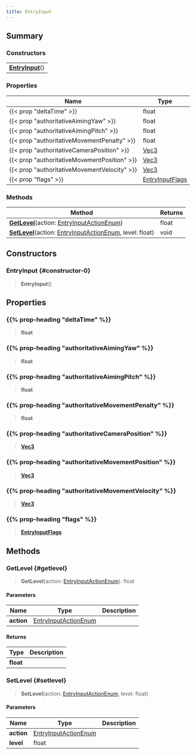 ```yaml
---
title: EntryInput
---
```


## Summary

### Constructors

|  |
| --- |
| **[EntryInput](#constructor-0)**() |

### Properties

| Name | Type |
| ---- | ---- |
| {{< prop "deltaTime" >}} | float |
| {{< prop "authoritativeAimingYaw" >}} | float |
| {{< prop "authoritativeAimingPitch" >}} | float |
| {{< prop "authoritativeMovementPenalty" >}} | float |
| {{< prop "authoritativeCameraPosition" >}} | [Vec3](/vext/ref/shared/type/vec3) |
| {{< prop "authoritativeMovementPosition" >}} | [Vec3](/vext/ref/shared/type/vec3) |
| {{< prop "authoritativeMovementVelocity" >}} | [Vec3](/vext/ref/shared/type/vec3) |
| {{< prop "flags" >}} | [EntryInputFlags](/vext/ref/shared/type/entryinputflags) |

### Methods

| Method | Returns |
| ------ | ------- |
| **[GetLevel](#getlevel)**(action: [EntryInputActionEnum](/vext/ref/fb/entryinputactionenum)) | float |
| **[SetLevel](#setlevel)**(action: [EntryInputActionEnum](/vext/ref/fb/entryinputactionenum), level: float) | void |

## Constructors

### EntryInput {#constructor-0}

> **EntryInput**()

## Properties

### {{% prop-heading "deltaTime" %}}

> **float**

### {{% prop-heading "authoritativeAimingYaw" %}}

> **float**

### {{% prop-heading "authoritativeAimingPitch" %}}

> **float**

### {{% prop-heading "authoritativeMovementPenalty" %}}

> **float**

### {{% prop-heading "authoritativeCameraPosition" %}}

> **[Vec3](/vext/ref/shared/type/vec3)**

### {{% prop-heading "authoritativeMovementPosition" %}}

> **[Vec3](/vext/ref/shared/type/vec3)**

### {{% prop-heading "authoritativeMovementVelocity" %}}

> **[Vec3](/vext/ref/shared/type/vec3)**

### {{% prop-heading "flags" %}}

> **[EntryInputFlags](/vext/ref/shared/type/entryinputflags)**

## Methods

### GetLevel {#getlevel}

> **GetLevel**(action: [EntryInputActionEnum](/vext/ref/fb/entryinputactionenum)): float

#### Parameters

| Name | Type | Description |
| ---- | ---- | ----------- |
| **action** | [EntryInputActionEnum](/vext/ref/fb/entryinputactionenum) |  |

#### Returns

| Type | Description |
| ---- | ----------- |
| **float** |  |

### SetLevel {#setlevel}

> **SetLevel**(action: [EntryInputActionEnum](/vext/ref/fb/entryinputactionenum), level: float)

#### Parameters

| Name | Type | Description |
| ---- | ---- | ----------- |
| **action** | [EntryInputActionEnum](/vext/ref/fb/entryinputactionenum) |  |
| **level** | float |  |

